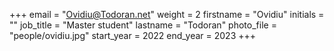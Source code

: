 +++
email = "Ovidiu@Todoran.net"
weight = 2
firstname = "Ovidiu"
initials = ""
job_title = "Master student"
lastname = "Todoran"
photo_file = "people/ovidiu.jpg"
start_year = 2022
end_year = 2023
+++
